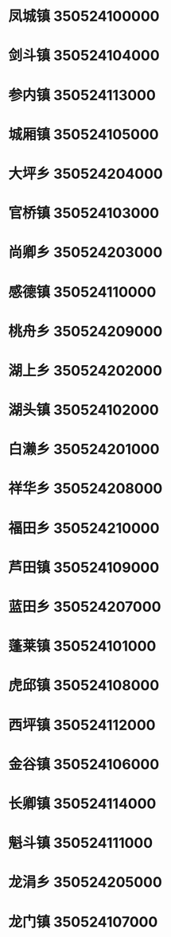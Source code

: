 # 凤城镇 350524100000
# 剑斗镇 350524104000
# 参内镇 350524113000
# 城厢镇 350524105000
# 大坪乡 350524204000
# 官桥镇 350524103000
# 尚卿乡 350524203000
# 感德镇 350524110000
# 桃舟乡 350524209000
# 湖上乡 350524202000
# 湖头镇 350524102000
# 白濑乡 350524201000
# 祥华乡 350524208000
# 福田乡 350524210000
# 芦田镇 350524109000
# 蓝田乡 350524207000
# 蓬莱镇 350524101000
# 虎邱镇 350524108000
# 西坪镇 350524112000
# 金谷镇 350524106000
# 长卿镇 350524114000
# 魁斗镇 350524111000
# 龙涓乡 350524205000
# 龙门镇 350524107000
